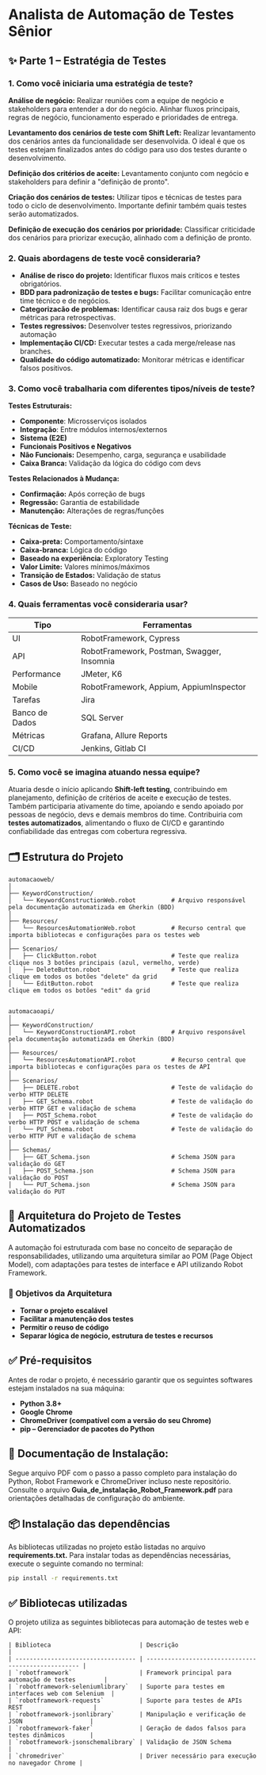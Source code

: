 # Analista de Automação de Testes Sênior

## ✨ Parte 1 – Estratégia de Testes

### 1. Como você iniciaria uma estratégia de teste?

**Análise de negócio:** Realizar reuniões com a equipe de negócio e stakeholders para entender a dor do negócio. Alinhar fluxos principais, regras de negócio, funcionamento esperado e prioridades de entrega.

**Levantamento dos cenários de teste com Shift Left:** Realizar levantamento dos cenários antes da funcionalidade ser desenvolvida. O ideal é que os testes estejam finalizados antes do código para uso dos testes durante o desenvolvimento.

**Definição dos critérios de aceite:** Levantamento conjunto com negócio e stakeholders para definir a "definição de pronto".

**Criação dos cenários de testes:** Utilizar tipos e técnicas de testes para todo o ciclo de desenvolvimento. Importante definir também quais testes serão automatizados.

**Definição de execução dos cenários por prioridade:** Classificar criticidade dos cenários para priorizar execução, alinhado com a definição de pronto.

### 2. Quais abordagens de teste você consideraria?

* **Análise de risco do projeto:** Identificar fluxos mais críticos e testes obrigatórios.
* **BDD para padronização de testes e bugs:** Facilitar comunicação entre time técnico e de negócios.
* **Categorizacão de problemas:** Identificar causa raiz dos bugs e gerar métricas para retrospectivas.
* **Testes regressivos:** Desenvolver testes regressivos, priorizando automação
* **Implementação CI/CD:** Executar testes a cada merge/release nas branches.
* **Qualidade do código automatizado:** Monitorar métricas e identificar falsos positivos.

### 3. Como você trabalharia com diferentes tipos/níveis de teste?

**Testes Estruturais:**

* **Componente**: Microsserviços isolados
* **Integração**: Entre módulos internos/externos
* **Sistema (E2E)**
* **Funcionais Positivos e Negativos**
* **Não Funcionais:** Desempenho, carga, segurança e usabilidade
* **Caixa Branca:** Validação da lógica do código com devs

**Testes Relacionados à Mudança:**

* **Confirmação:** Após correção de bugs
* **Regressão:** Garantia de estabilidade
* **Manutenção:** Alterações de regras/funções

**Técnicas de Teste:**

* **Caixa-preta:** Comportamento/sintaxe
* **Caixa-branca:** Lógica do código
* **Baseado na experiência:** Exploratory Testing
* **Valor Limite:** Valores mínimos/máximos
* **Transição de Estados:** Validação de status
* **Casos de Uso:** Baseado no negócio

### 4. Quais ferramentas você consideraria usar?

| Tipo           | Ferramentas                                |
| -------------- | ------------------------------------------ |
| UI             | RobotFramework, Cypress                    |
| API            | RobotFramework, Postman, Swagger, Insomnia |
| Performance    | JMeter, K6                                 |
| Mobile         | RobotFramework, Appium, AppiumInspector    |
| Tarefas        | Jira                                       |
| Banco de Dados | SQL Server                                 |
| Métricas       | Grafana, Allure Reports                    |
| CI/CD          | Jenkins, Gitlab CI                         |

### 5. Como você se imagina atuando nessa equipe?

Atuaria desde o início aplicando **Shift-left testing**, contribuindo em planejamento, definição de critérios de aceite e execução de testes. Também participaria ativamente do time, apoiando e sendo apoiado por pessoas de negócio, devs e demais membros do time. Contribuiria com **testes automatizados**, alimentando o fluxo de CI/CD e garantindo confiabilidade das entregas com cobertura regressiva.




## 🗂 Estrutura do Projeto

```
automacaoweb/
│
├── KeywordConstruction/
│   └── KeywordConstructionWeb.robot          # Arquivo responsável pela documentação automatizada em Gherkin (BDD)
│
├── Resources/
│   └── ResourcesAutomationWeb.robot          # Recurso central que importa bibliotecas e configurações para os testes web
│
├── Scenarios/
│   ├── ClickButton.robot                     # Teste que realiza clique nos 3 botões principais (azul, vermelho, verde)
│   ├── DeleteButton.robot                    # Teste que realiza clique em todos os botões "delete" da grid
│   └── EditButton.robot                      # Teste que realiza clique em todos os botões "edit" da grid


automacaoapi/
│
├── KeywordConstruction/
│   └── KeywordConstructionAPI.robot          # Arquivo responsável pela documentação automatizada em Gherkin (BDD)
│
├── Resources/
│   └── ResourcesAutomationAPI.robot          # Recurso central que importa bibliotecas e configurações para os testes de API
│
├── Scenarios/
│   ├── DELETE.robot                          # Teste de validação do verbo HTTP DELETE
│   ├── GET_Schema.robot                      # Teste de validação do verbo HTTP GET e validação de schema
│   ├── POST_Schema.robot                     # Teste de validação do verbo HTTP POST e validação de schema
│   └── PUT_Schema.robot                      # Teste de validação do verbo HTTP PUT e validação de schema
│
├── Schemas/
│   ├── GET_Schema.json                       # Schema JSON para validação do GET
│   ├── POST_Schema.json                      # Schema JSON para validação do POST
│   └── PUT_Schema.json                       # Schema JSON para validação do PUT

```

## 🧱 Arquitetura do Projeto de Testes Automatizados
A automação foi estruturada com base no conceito de separação de responsabilidades, utilizando uma arquitetura similar ao POM (Page Object Model), com adaptações para testes de interface e API utilizando Robot Framework.

### 📌 Objetivos da Arquitetura
* **Tornar o projeto escalável**
* **Facilitar a manutenção dos testes**
* **Permitir o reuso de código**
* **Separar lógica de negócio, estrutura de testes e recursos**


## ✅ Pré-requisitos
Antes de rodar o projeto, é necessário garantir que os seguintes softwares estejam instalados na sua máquina:
* **Python 3.8+**
* **Google Chrome**
* **ChromeDriver (compatível com a versão do seu Chrome)**
* **pip – Gerenciador de pacotes do Python**

## 📄 Documentação de Instalação:
Segue arquivo PDF com o passo a passo completo para instalação do Python, Robot Framework e ChromeDriver incluso neste repositório.
Consulte o arquivo **Guia_de_instalação_Robot_Framework.pdf** para orientações detalhadas de configuração do ambiente.

## 📦 Instalação das dependências
As bibliotecas utilizadas no projeto estão listadas no arquivo **requirements.txt.**
Para instalar todas as dependências necessárias, execute o seguinte comando no terminal:

```bash
pip install -r requirements.txt
```


## ✅ Bibliotecas utilizadas
O projeto utiliza as seguintes bibliotecas para automação de testes web e API:

```
| Biblioteca                         | Descrição                                           |
| ---------------------------------- | --------------------------------------------------- |
| `robotframework`                   | Framework principal para automação de testes        |
| `robotframework-seleniumlibrary`   | Suporte para testes em interfaces web com Selenium  |
| `robotframework-requests`          | Suporte para testes de APIs REST                    |
| `robotframework-jsonlibrary`       | Manipulação e verificação de JSON                   |
| `robotframework-faker`             | Geração de dados falsos para testes dinâmicos       |
| `robotframework-jsonschemalibrary` | Validação de JSON Schema                            |
| `chromedriver`                     | Driver necessário para execução no navegador Chrome |
```
